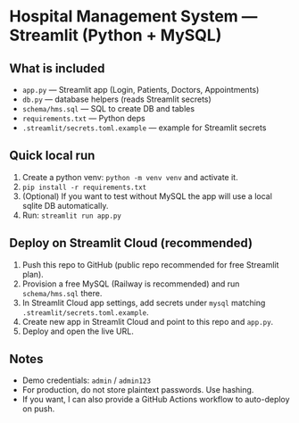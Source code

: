 # Hospital Management System — Streamlit (Python + MySQL)

## What is included
- `app.py` — Streamlit app (Login, Patients, Doctors, Appointments)
- `db.py` — database helpers (reads Streamlit secrets)
- `schema/hms.sql` — SQL to create DB and tables
- `requirements.txt` — Python deps
- `.streamlit/secrets.toml.example` — example for Streamlit secrets

## Quick local run
1. Create a python venv: `python -m venv venv` and activate it.
2. `pip install -r requirements.txt`
3. (Optional) If you want to test without MySQL the app will use a local sqlite DB automatically.
4. Run: `streamlit run app.py`

## Deploy on Streamlit Cloud (recommended)
1. Push this repo to GitHub (public repo recommended for free Streamlit plan).
2. Provision a free MySQL (Railway is recommended) and run `schema/hms.sql` there.
3. In Streamlit Cloud app settings, add secrets under `mysql` matching `.streamlit/secrets.toml.example`.
4. Create new app in Streamlit Cloud and point to this repo and `app.py`.
5. Deploy and open the live URL.

## Notes
- Demo credentials: `admin` / `admin123`
- For production, do not store plaintext passwords. Use hashing.
- If you want, I can also provide a GitHub Actions workflow to auto-deploy on push.
